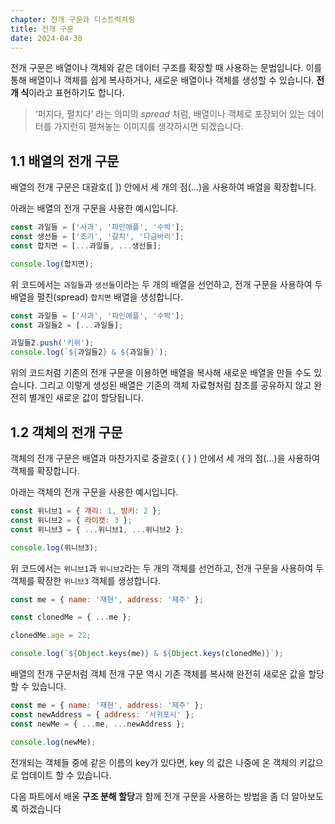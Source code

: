 ```yaml
---
chapter: 전개 구문과 디스트럭쳐링
title: 전개 구문
date: 2024-04-30
---
```


전개 구문은 배열이나 객체와 같은 데이터 구조를 확장할 때 사용하는 문법입니다. 이를 통해 배열이나 객체를 쉽게 복사하거나, 새로운 배열이나 객체를 생성할 수 있습니다. **전개 식**이라고 표현하기도 합니다.

> ‘퍼지다, 펼치다’ 라는 의미의 _spread_ 처럼, 배열이나 객체로 포장되어 있는 데이터를 가지런히 펼쳐놓는 이미지를 생각하시면 되겠습니다.

## 1.1 배열의 전개 구문

배열의 전개 구문은 대괄호([ ]) 안에서 세 개의 점(...)을 사용하여 배열을 확장합니다.

아래는 배열의 전개 구문을 사용한 예시입니다.

```jsx
const 과일들 = ['사과', '파인애플', '수박'];
const 생선들 = ['조기', '갈치', '다금바리'];
const 합치면 = [...과일들, ...생선들];

console.log(합치면);
```

위 코드에서는 `과일들`과 `생선들`이라는 두 개의 배열을 선언하고, 전개 구문을 사용하여 두 배열을 펼친(spread) `합치면` 배열을 생성합니다.

```jsx
const 과일들 = ['사과', '파인애플', '수박'];
const 과일들2 = [...과일들];

과일들2.push('키위');
console.log(`${과일들2} & ${과일들}`);
```

위의 코드처럼 기존의 전개 구문을 이용하면 배열을 복사해 새로운 배열을 만들 수도 있습니다. 그리고 이렇게 생성된 배열은 기존의 객체 자료형처럼 참조를 공유하지 않고 완전히 별개인 새로운 값이 할당됩니다.

## 1.2 객체의 전개 구문

객체의 전개 구문은 배열과 마찬가지로 중괄호( { } ) 안에서 세 개의 점(...)을 사용하여 객체를 확장합니다.

아래는 객체의 전개 구문을 사용한 예시입니다.

```jsx
const 위니브1 = { 개리: 1, 빙키: 2 };
const 위니브2 = { 라이캣: 3 };
const 위니브3 = { ...위니브1, ...위니브2 };

console.log(위니브3);
```

위 코드에서는 `위니브1`과 `위니브2`라는 두 개의 객체를 선언하고, 전개 구문을 사용하여 두 객체를 확장한 `위니브3` 객체를 생성합니다.

```jsx
const me = { name: '재현', address: '제주' };

const clonedMe = { ...me };

clonedMe.age = 22;

console.log(`${Object.keys(me)} & ${Object.keys(clonedMe)}`);
```

배열의 전개 구문처럼 객체 전개 구문 역시 기존 객체를 복사해 완전히 새로운 값을 할당할 수 있습니다.

```jsx
const me = { name: '재현', address: '제주' };
const newAddress = { address: '서귀포시' };
const newMe = { ...me, ...newAddress };

console.log(newMe);
```

전개되는 객체들 중에 같은 이름의 key가 있다면, key 의 값은 나중에 온 객체의 키값으로 업데이트 할 수 있습니다.

다음 파트에서 배울 **구조 분해 할당**과 함께 전개 구문을 사용하는 방법을 좀 더 알아보도록 하겠습니다
